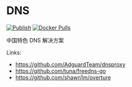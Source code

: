 # DNS

[![Publish](https://github.com/kookxiang/DNS/actions/workflows/publish.yml/badge.svg)](https://github.com/kookxiang/DNS/actions/workflows/publish.yml)
[![Docker Pulls](https://img.shields.io/docker/pulls/kookxiang/dns.svg)](https://hub.docker.com/r/kookxiang/dns)

中国特色 DNS 解决方案

Links:
 - https://github.com/AdguardTeam/dnsproxy
 - https://github.com/tuna/freedns-go
 - https://github.com/shawn1m/overture
